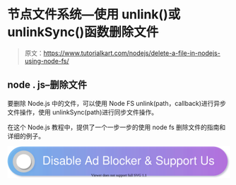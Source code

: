# 节点文件系统—使用 unlink()或 unlinkSync()函数删除文件

> 原文：<https://www.tutorialkart.com/nodejs/delete-a-file-in-nodejs-using-node-fs/>

## node . js–删除文件

要删除 Node.js 中的文件，可以使用 Node FS unlink(path，callback)进行异步文件操作，使用 unlinkSync(path)进行同步文件操作。

在这个 Node.js 教程中，提供了一个一步一步的使用 node fs 删除文件的指南和详细的例子。

[![](img/925da31b32d6bc3827932f6c8afb11bb.png)](https://www.tutorialkart.com/)